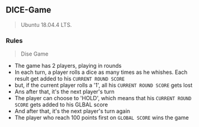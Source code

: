 ## DICE-Game

> Ubuntu 18.04.4 LTS.

### Rules 
> Dise Game
* The game has 2 players, playing in rounds
* In each turn, a player rolls a dice as many times as he whishes. Each result get added to his `CURRENT ROUND SCORE`
* but, if the current player rolls a '1', all his `CURRENT ROUND SCORE` gets lost
* Ans after that, it's the next player's turn
* The player can choose to 'HOLD', which means that his `CURRENT ROUND SCORE` gets added to his GLBAL score
* And after that, it's the next player's turn again
* The player who reach 100 points first on `GLOBAL SCORE` wins the game